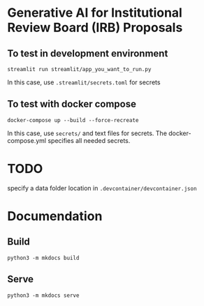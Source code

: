 # Generative AI for Institutional Review Board (IRB) Proposals

## To test in development environment 

`streamlit run streamlit/app_you_want_to_run.py`

In this case, use `.streamlit/secrets.toml` for secrets


## To test with docker compose

`docker-compose up --build --force-recreate`

In this case, use `secrets/` and text files for secrets. The docker-compose.yml specifies all needed secrets.

# TODO
specify a data folder location in `.devcontainer/devcontainer.json`

# Documendation 

## Build
`python3 -m mkdocs build`

## Serve 
`python3 -m mkdocs serve`